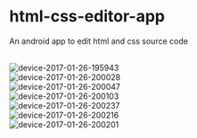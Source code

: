 # html-css-editor-app
An android app to edit html and css source code

<br>![device-2017-01-26-195943](https://cloud.githubusercontent.com/assets/19780940/22404499/f57cd546-e657-11e6-90d9-3e983c8950b5.png)
<br>![device-2017-01-26-200028](https://cloud.githubusercontent.com/assets/19780940/22404501/f582177c-e657-11e6-83a3-21011a03ffa3.png)
<br>![device-2017-01-26-200047](https://cloud.githubusercontent.com/assets/19780940/22404500/f5818d20-e657-11e6-9fc4-2ba96dbda4b6.png)
<br>![device-2017-01-26-200103](https://cloud.githubusercontent.com/assets/19780940/22404502/f5c9682a-e657-11e6-8749-ceb4b4d8fec7.png)
<br>![device-2017-01-26-200237](https://cloud.githubusercontent.com/assets/19780940/22404497/f57b1256-e657-11e6-9b3e-4a2219872821.png)
<br>![device-2017-01-26-200216](https://cloud.githubusercontent.com/assets/19780940/22404498/f57b07c0-e657-11e6-9744-13c51660c4ca.png)
<br>![device-2017-01-26-200201](https://cloud.githubusercontent.com/assets/19780940/22404496/f576c0ac-e657-11e6-9c49-88159ee25e63.png)
